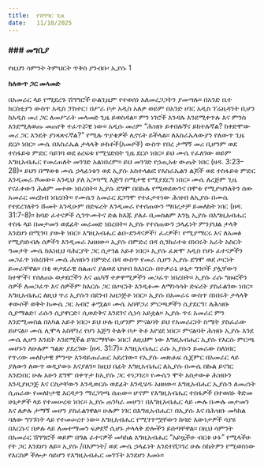```yaml
---
title:  የሽግግር ጊዜ
date:   11/10/2025
---
```


### ### መግቢያ

የዚህን ሳምንት ትምህርት ጥቅስ ያንብቡ፡ ኢያሱ 1


**ከለውጥ ጋር መላመድ**

በአመራር ላይ የሚደረጉ ሽግግሮች ሁልጊዜም የተወሰነ አለመረጋጋትን ያመጣሉ። በአንድ ቤተ ክርስቲያን ውስጥ አዲስ ፓስተር፣ በሥራ ቦታ አዲስ አለቃ ወይም በአንድ ሀገር አዲስ ፕሬዚዳንት ቢሆን ከአዲስ መሪ ጋር ለመሥራት መላመድ ጊዜ ይወስዳል። ምን ነገሮች እንዳሉ እንደሚቀጥሉ እና ምንስ እንደሚለወጡ መጠየቅ ተፈጥሯዊ ነው። አዲሱ መሪም “ሕዝቡ ይቀበሉኝና ይከተሉኛል? ከቀድሞው መሪ ጋር እንዴት ያነጻጽሩኛል?” የሚሉ ጥያቄዎች ሊኖሩት ይችላል።
ለእስራኤላውያን የለውጥ ጊዜ ደርሶ ነበር። ሙሴ በእስራኤል ታላላቅ ሁከቶች(አመፆች) ውስጥ የበረ ታማኝ መሪ ቢሆንም ወደ ተስፋይቱ ምድር ሳይገባ ወደ ዕረፍቱ የሚሄድበት ጊዜ ደርሶ ነበር። ይህ ሙሴ የፈለገው  ወይም እግዚአብሔር የመረጠለት መንገድ አልነበረም። ይህ መንገድ የኃጢአቱ ውጤት ነበር (ዘዳ. 3:23–28)። ይህን በማወቁ ሙሴ ኃላፊነቱን ወደ ኢያሱ አስተላልፎ የእስራኤልን ልጆች ወደ ተስፋይቱ ምድር እንዲመራ ሾመው።
እንዲህ ያለ አጋጣሚ እጅግ ስሜታዊ የሚያደርግ ነበር። ሙሴ ለረጅም ጊዜ የናፈቀውን ሕልም መተው ነበረበት። ኢያሱ ደግሞ በበኩሉ የሚወደውንና በሞቱ የሚያዝንለትን ሰው አመራር መረከብ ነበረበት። የሙሴን አመራር ደጋግሞ የተፈታተነው ሕዝብ ለኢያሱ በሙሴ የተደረገለትን ሹመት እንዲሁም በድፍረት እንዲመራ የተሰጠውን ማበረታቻ ይመለከት ነበር (ዘዳ. 31:7-8)። ከባድ ፈተናዎች ሲገጥሙትና ድል ከእጁ ያለፈ ቢመስልም እንኳ ኢያሱ በእግዚአብሔር ተስፋ ላይ በመታመን ወደፊት መራመድ ነበረበት።
ኢያሱ የተሰጠውን ኃላፊነት ምንያህል ታላቅ እንደሆነ በሚገባ ያውቅ ነበር። እግዚአብሔር ልበ-ደንዳናዎች፣ ፈሪዎች፣ የሚያማርሩ እና ለአመፅ የሚያዘነብሉ ሰዎችን እንዲመራ አዘዘው። ኢያሱ በምድረ በዳ ሲንከራተቱ በነበሩት አራት አስርት ዓመታት ሙሴ ከእነዚህ ባሕርያት ጋር ሲታገል አይቶ ነበር። ኢያሱ ፈጽሞ አዲስ የሆኑ ፈተናዎችን መጋፈጥ ነበረበት። ሙሴ ሕዝቡን በምድረ በዳ ውስጥ የመራ ሲሆን ኢያሱ ደግሞ ወደ ጦርነት ይመራቸዋል። በቂ ወታደራዊ ስልጠና ያልወደ ህዝብ ከእነርሱ በተቃራኒ ሁኔታ ግንቦች ያሏቸውን ከተሞች፣ የሰለጠኑ ወታደሮችን እና ጨካኝ ተቃዋሚዎችን መጋፈጥ ነበረበት። ኢያሱ ራሱ ግዙፎችን ሰዎች ለመጋፈጥ እና ሰዎችም ከእርሱ ጋር በጦርነት እንዲቆሙ ለማነሳሳት ድፍረት ያስፈልገው ነበር።
እግዚአብሔር ለዚህ ጥሪ ኢያሱን በደንብ አዘጋጅቶ ነበር። ኢያሱ በአመራሩ ውስጥ በነበሩት ታላላቅ ቀውሶች ወቅት ከሙሴ ጋር አብሮ ቆሟል። ሙሴ አስቸጋሪ ምርጫዎችን ሲያደርግ፣ ለሕዝቡ ሲያማልድ፣ ራሱን ሲያዋርድ፣ ሲወድቅና እንደገና ሲነሳ አይቷል። ኢያሱ ጥሩ አመራር ምን እንደሚመስል በአካል አይቶ ነበር። ይህ ሁሉ ቢሆንም ምናልባት ይህ የአመራርነት ስሜት ያስፈራው ይሆናል። ሙሴ ሊሞላ አስቸገሪ የሆነ እጅግ ትልቅ ቦታ ትቶ እየሄደ ነበር። ምናልባት ሕዝቡ ኢያሱ እንደ ሙሴ ሊሆን እንዴት እንደሚችል ይገርማቸው ነበር፤ ለዚህም ነው እግዚአብሔር ኢያሱ የእርሱ ምርጫ መሆኑን ለሁሉም ግልጽ ያደረገው (ዘዳ. 31:7)። እግዚአብሔር ራሱ ኢያሱን ይመራው ስለነበር የጥሪው መለኮታዊ ምንጭ እንዳይጠራጠር አደረገው።
የኢያሱ መጽሐፍ ሲጀምር በአመራር ላይ ያለውን ለውጥ ወዲያውኑ እናያለን። ከዚህ በፊት እግዚአብሔር ለኢያሱ በሙሴ በኩል ይናገር እንደነበር ሁሉ አሁን ደግሞ በቀጥታ ከኢያሱ ጋር ተነጋገረ። የሙሴን ሞት አስታውቆ ሕዝቡን እንዲያዘጋጅ እና ርስታቸውን እንዲወርሱ ወደፊት እንዲሄዱ አዘዘው። እግዚአብሔር ኢያሱን ለመሪነት ሲጠራው የመለኮታዊ እርዳታን ማረጋገጫ ሰጠው። ሆኖም የእግዚአብሔር ተስፋዎች በተወሰኑ ቅድመ ሁኔታዎች ላይ የተመሠረቱ ነበሩ። ኢያሱ ጠንካራ መሆን፣ በእግዚአብሔር ላይ ሙሉ በሙሉ መታመን እና ለቃሉ ታማኝ መሆን ያስፈልገዋል። ሁሉም ነገር በእግዚአብሔር፣ በኢያሱ እና በሕዝቡ መካከል ባለው ግንኙነት ላይ የተመሠረተ ነው። እግዚአብሔር የሚገጥሟቸውን ከባድ እውነታዎች ሳያዩ በእርሱና በቃሉ ላይ ለመተማመን ፍቃደኛ ሲሆኑ ታላላቅ ድሎችን ይሰጣቸዋል።
በዚህ ሳምንት በአመራር ሽግግሮች ወይም በግል ፈተናዎች መካከል እግዚአብሔር “አይዟችሁ ብርቱ ሁኑ” የሚላችሁ የት ጋር እንደሆነ ለይ። ኢያሱ /በእምነት/ ወደ ሙሴ ኃላፊነት እንደተሸጋገረ ሁሉ ስኬትዎን የሚወስነው የእርስዎ ችሎታ ሳይሆን የእግዚአብሔር መገኘት እንደሆነ እመኑ።

 